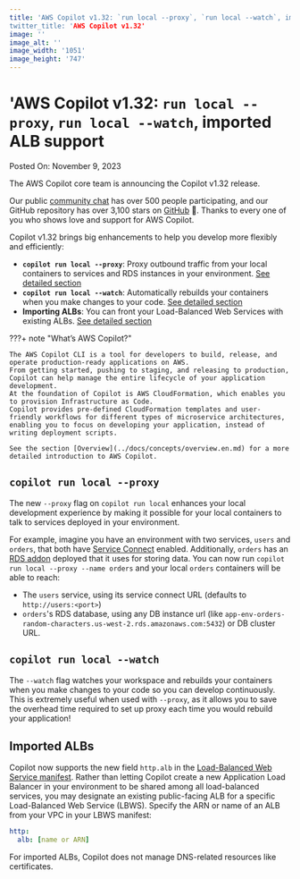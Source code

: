 ```yaml
---
title: 'AWS Copilot v1.32: `run local --proxy`, `run local --watch`, imported ALB support
twitter_title: 'AWS Copilot v1.32'
image: ''
image_alt: ''
image_width: '1051'
image_height: '747'
---
```


# 'AWS Copilot v1.32: `run local --proxy`, `run local --watch`, imported ALB support

Posted On: November 9, 2023

The AWS Copilot core team is announcing the Copilot v1.32 release.

Our public [сommunity сhat](https://app.gitter.im/#/room/#aws_copilot-cli:gitter.im) has over 500 people participating, and our GitHub repository has over 3,100 stars on [GitHub](http://github.com/aws/copilot-cli/) 🚀.
Thanks to every one of you who shows love and support for AWS Copilot.

Copilot v1.32 brings big enhancements to help you develop more flexibly and efficiently:

- **`copilot run local --proxy`**: Proxy outbound traffic from your local containers to services and RDS instances in your environment. [See detailed section](#copilot-run-local---proxy)
- **`copilot run local --watch`**: Automatically rebuilds your containers when you make changes to your code. [See detailed section](#copilot-run-local---watch)
- **Importing ALBs**: You can front your Load-Balanced Web Services with existing ALBs. [See detailed section](#imported-ALBs)

???+ note "What’s AWS Copilot?"

    The AWS Copilot CLI is a tool for developers to build, release, and operate production-ready applications on AWS.
    From getting started, pushing to staging, and releasing to production, Copilot can help manage the entire lifecycle of your application development.
    At the foundation of Copilot is AWS CloudFormation, which enables you to provision Infrastructure as Code.
    Copilot provides pre-defined CloudFormation templates and user-friendly workflows for different types of microservice architectures,
    enabling you to focus on developing your application, instead of writing deployment scripts.

    See the section [Overview](../docs/concepts/overview.en.md) for a more detailed introduction to AWS Copilot.

## `copilot run local --proxy`

The new `--proxy` flag on `copilot run local` enhances your local development experience by making it possible for your local containers to talk to services deployed in your environment.

For example, imagine you have an environment with two services, `users` and `orders`, that both have [Service Connect](../docs/manifest/lb-web-service.md#network-connect) enabled.
Additionally, `orders` has an [RDS addon](../docs/developing/addons/workload.md) deployed that it uses for storing data.
You can now run `copilot run local --proxy --name orders` and your local `orders` containers will be able to reach:

- The `users` service, using its service connect URL (defaults to `http://users:<port>`)
- `orders`'s RDS database, using any DB instance url (like `app-env-orders-random-characters.us-west-2.rds.amazonaws.com:5432`) or DB cluster URL.

## `copilot run local --watch`

The `--watch` flag watches your workspace and rebuilds your containers when you make changes to your code so you can develop continuously. This is extremely useful when used with `--proxy`, as it allows you to save the overhead time required to set up proxy each time you would rebuild your application!

## Imported ALBs

Copilot now supports the new field `http.alb` in the [Load-Balanced Web Service manifest](../docs/manifest/lb-web-service.en.md). Rather than letting Copilot create a new Application Load Balancer in your environment to be shared among all load-balanced services, you may designate an existing public-facing ALB for a specific Load-Balanced Web Service (LBWS). Specify the ARN or name of an ALB from your VPC in your LBWS manifest:

```yaml
http:
  alb: [name or ARN]
```
For imported ALBs, Copilot does not manage DNS-related resources like certificates.  